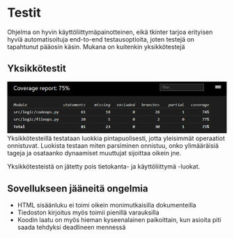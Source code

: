 # Testit

Ohjelma on hyvin käyttöliittymäpainotteinen, eikä tkinter tarjoa erityisen hyviä automatisoituja end-to-end testausoptioita, joten testejä on tapahtunut pääosin käsin. Mukana on kuitenkin yksikkötestejä

## Yksikkötestit

![menus](./kuvat/unittestit.png)
Yksikkötesteillä testataan luokkia pintapuolisesti, jotta yleisimmät operaatiot onnistuvat. Luokista testaan miten parsiminen onnistuu, onko ylimääräisiä tageja ja osataanko dynaamiset muuttujat sijoittaa oikein jne.

Yksikkötesteistä on jätetty pois tietokanta- ja käyttöliittymä -luokat.

## Sovellukseen jääneitä ongelmia
* HTML sisäänluku ei toimi oikein monimutkaisilla dokumenteilla
* Tiedoston kirjoitus myös toimii pienillä varauksilla
* Koodin laatu on myös hieman kyseenalainen paikoittain, kun asioita piti saada tehdyksi deadlineen mennessä